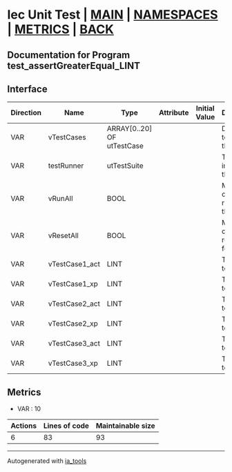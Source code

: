# Iec Unit Test | [MAIN] | [NAMESPACES] | [METRICS] | [BACK]  

## Documentation for Program test_assertGreaterEqual_LINT  

## Interface  

| Direction | Name | Type | Attribute | Initial Value | Documentation |
| --------- | ---- | ---- | --------- | ------------- | ------------- |
| VAR | vTestCases | ARRAY[0..20] OF utTestCase |  |  | Definition of all test cases for this POU |  
| VAR | testRunner | utTestSuite |  |  | Test Suite fb instance to run the tests |  
| VAR | vRunAll | BOOL |  |  | Manual command to run all tests for this POU |  
| VAR | vResetAll | BOOL |  |  | Manual command to reset all tests for this POU |  
| VAR | vTestCase1_act | LINT |  |  | Test data 1 of test case 1 |  
| VAR | vTestCase1_xp | LINT |  |  | Test data 2 of test case 1 |  
| VAR | vTestCase2_act | LINT |  |  | Test data 1 of test case 2 |  
| VAR | vTestCase2_xp | LINT |  |  | Test data 2 of test case 2 |  
| VAR | vTestCase3_act | LINT |  |  | Test data 1 of test case 3 |  
| VAR | vTestCase3_xp | LINT |  |  | Test data 2 of test case 3 |  


## Metrics  

- VAR : 10

| Actions | Lines of code | Maintainable size |
| ------- | ------------- | ----------------- |
| 6 | 83 | 93 |

---
Autogenerated with [ia_tools](https://github.com/tkucic/ia_tools)  

[MAIN]: ../../../../index.md
[NAMESPACES]: ../../nsList.md
[METRICS]: ../../../metrics.md
[BACK]: ../nsMain.md
